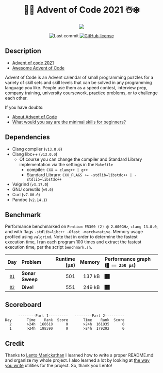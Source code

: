 <div align="center">

# 🎅🎄 Advent of Code 2021 ☃️❄️

![](https://img.shields.io/badge/stars%20⭐-4-gold.svg)

![Last commit](https://img.shields.io/github/last-commit/reverseila/aoc-2021)
[![GitHub license](https://img.shields.io/github/license/reverseila/aoc-2021?color=blue)](https://github.com/reverseila/aoc-2021/blob/main/LICENSE)

</div>

## Description

- [Advent of code 2021](https://adventofcode.com/2021/)
- [Awesome Advent of Code](https://github.com/Bogdanp/awesome-advent-of-code)


Advent of Code is an Advent calendar of small programming puzzles for a variety
of skill sets and skill levels that can be solved in any programming language
you like. People use them as a speed contest, interview prep, company training,
university coursework, practice problems, or to challenge each other. 

If you have doubts:

- [About Advent of Code](https://adventofcode.com/2021/about)
- [What would you say are the minimal skills for beginners?](https://old.reddit.com/r/adventofcode/comments/7kd8jt/what_would_you_say_are_the_minimal_skills_for/dre0uu3/)

## Dependencies

- Clang compiler (`v13.0.0`)
- Clang libc++ (`v13.0.0`)
  - Of course you can change the compiler and Standard Library implementation
    via the settings in the `Makefile`
    - compiler: `CXX = clang++ | g++`
    - Standard Library: `CXX_FLAGS += -stdlib=libstdc++ | -stdlib=libstdc++`
- Valgrind (`v3.17.0`)
- GNU coreutils (`v9.0`)
- Curl (`v7.80.0`)
- Pandoc (`v2.14.1`)


## Benchmark

Performance benchmarked on `Pentium E5300 (2) @ 2.600GHz`, `clang 13.0.0`, and
with flags `-stdlib=libc++ -Ofast -march=native`. Memory usage profiled using
`valgrind`. Note that in order to determine the fastest execution time, I ran
each program 100 times and extract the fastest execution time, per the script
`benchmark.sh`.

|            Day          | Problem                     | Runtime (μs) |   Memory | Performance graph (`█ == 250 μs`)    |
| :---------------------: | :-------------------------- | -----------: | -------: | :----------------------------------- |
| [`01`](01/src/main.cpp) | **Sonar Sweep**             |          501 |   137 kB | `██`                                 |
| [`02`](02/src/main.cpp) | **Dive!**                   |          551 |   249 kB | `██`                                 |


## Scoreboard

```
      --------Part 1---------   --------Part 2---------
Day       Time    Rank  Score       Time    Rank  Score
  2       >24h  166610      0       >24h  161935      0
  1       >24h  198590      0       >24h  179292      0
```

## Credit

Thanks to [Lento Manickathan](https://github.com/lento234) I learned how to
write a proper README.md and organize my whole project. I also learned a lot by
looking at [the way you write](https://github.com/lento234/advent2021) utilities
for the project. So, thank you Lento!
